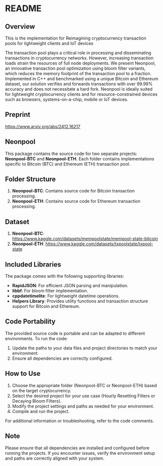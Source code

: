 # README

## Overview
This is the implementation for Reimagining cryptocurrency transaction pools for lightweight clients and IoT devices

The transaction pool plays a critical role in processing and disseminating transactions in cryptocurrency networks. However, increasing transaction loads strain the resources of full node deployments. We present Neonpool, an innovative transaction pool optimization using bloom filter variants, which reduces the memory footprint of the transaction pool to a fraction. Implemented in C++ and benchmarked using a unique Bitcoin and Ethereum dataset, our solution verifies and forwards transactions with over 99.99\% accuracy and does not necessitate a hard fork. Neonpool is ideally suited for lightweight cryptocurrency clients and for resource-constrained devices such as browsers, systems-on-a-chip, mobile or IoT devices. 

## Preprint
https://www.arxiv.org/abs/2412.16217

## Neonpool
This package contains the source code for two separate projects: **Neonpool-BTC** and **Neonpool-ETH**. Each folder contains implementations specific to Bitcoin (BTC) and Ethereum (ETH) transaction pool.

## Folder Structure

1. **Neonpool-BTC**: Contains source code for Bitcoin transaction processing.
2. **Neonpool-ETH**: Contains source code for Ethereum transaction processing.

## Dataset
1. **Neonpool-BTC**: https://www.kaggle.com/datasets/mempoolstate/mempool-state-bitcoin
2. **Neonpool-ETH**: https://www.kaggle.com/datasets/txpoolstate/txpool-state

## Included Libraries

The package comes with the following supporting libraries:
- **RapidJSON**: For efficient JSON parsing and manipulation.
- **libbf**: For bloom filter implementation.
- **cppdatetimelite**: For lightweight datetime operations.
- **Helpers Library**: Provides utility functions and transaction structure support for Bitcoin and Ethereum.

## Code Portability

The provided source code is portable and can be adapted to different environments. To run the code:
1. Update the paths to your data files and project directories to match your environment.
2. Ensure all dependencies are correctly configured.

## How to Use 

1. Choose the appropriate folder (Neonpool-BTC or Neonpool-ETH) based on the target cryptocurrency.
2. Select the desired project for your use case (Hourly Resetting Filters or Decaying Bloom Filters).
3. Modify the project settings and paths as needed for your environment.
4. Compile and run the project.

For additional information or troubleshooting, refer to the code comments.

## Note

Please ensure that all dependencies are installed and configured before running the projects. If you encounter issues, verify the environment setup and paths are correctly aligned with your system.
